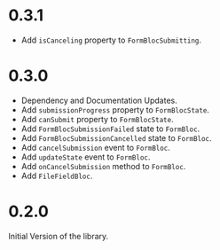 # 0.3.1

* Add `isCanceling` property to `FormBlocSubmitting`.

# 0.3.0

* Dependency and Documentation Updates.
* Add `submissionProgress` property to `FormBlocState`.
* Add `canSubmit` property to `FormBlocState`.
* Add `FormBlocSubmissionFailed` state to `FormBloc`.
* Add `FormBlocSubmissionCancelled` state to `FormBloc`.
* Add `cancelSubmission` event to `FormBloc`.
* Add `updateState` event to `FormBloc`.
* Add `onCancelSubmission` method to `FormBloc`.
* Add `FileFieldBloc`.

# 0.2.0

Initial Version of the library.

